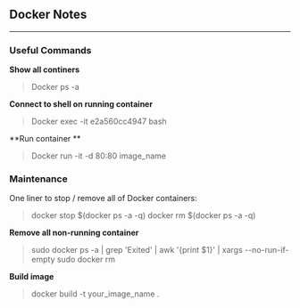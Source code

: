 ## Docker Notes
---


### Useful Commands

**Show all continers**
>Docker ps -a

**Connect to shell on running container**
>Docker exec -it e2a560cc4947 bash

**Run container **
>Docker run -it -d 80:80 image_name


### Maintenance
One liner to stop / remove all of Docker containers:
  >docker stop $(docker ps -a -q)
  >docker rm $(docker ps -a -q)
  
**Remove all non-running container**
>sudo  docker ps -a | grep 'Exited' | awk '{print $1}' | xargs --no-run-if-empty sudo docker rm
  
 **Build image**
>docker build -t your_image_name .
  

  
